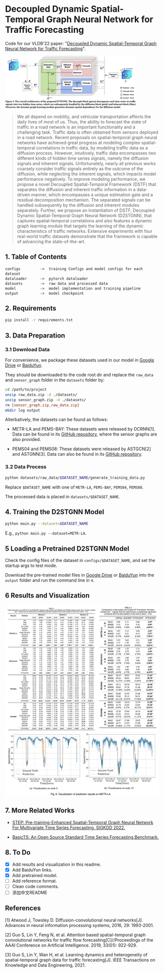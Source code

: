 # Decoupled Dynamic Spatial-Temporal Graph Neural Network for Traffic Forecasting

Code for our VLDB'22 paper: "[Decoupled Dynamic Spatial-Temporal Graph Neural Network for Traffic Forecasting](https://arxiv.org/abs/2206.09112)".

<img src="figures/D2STGNN.png" alt="D2STGNN" style="zoom:42%;" />

> We all depend on mobility, and vehicular transportation affects the daily lives of most of us. Thus, the ability to forecast the state of traffic in a road network is an important functionality and a challenging task. Traffic data is often obtained from sensors deployed in a road network. Recent proposals on spatial-temporal graph neural networks have achieved great progress at modeling complex spatial-temporal correlations in traffic data, by modeling traffic data as a diffusion process. However, intuitively, traffic data encompasses two different kinds of hidden time series signals, namely the diffusion signals and inherent signals. Unfortunately, nearly all previous works coarsely consider traffic signals entirely as the outcome of the diffusion, while neglecting the inherent signals, which impacts model performance negatively. To improve modeling performance, we propose a novel Decoupled Spatial-Temporal Framework (DSTF) that separates the diffusion and inherent traffic information in a data-driven manner, which encompasses a unique estimation gate and a residual decomposition mechanism. The separated signals can be handled subsequently by the diffusion and inherent modules separately. Further, we propose an instantiation of DSTF, Decoupled Dynamic Spatial-Temporal Graph Neural Network (D2STGNN), that captures spatial-temporal correlations and also features a dynamic graph learning module that targets the learning of the dynamic characteristics of traffic networks. Extensive experiments with four real-world traffic datasets demonstrate that the framework is capable of advancing the state-of-the-art.

## 1. Table of Contents

```text
configs         ->  training Configs and model configs for each dataset
dataloader      ->  pytorch dataloader
datasets        ->  raw data and processed data
model           ->  model implementation and training pipeline
output          ->  model checkpoint
```

## 2. Requirements

```bash
pip install -r requirements.txt
```

## 3. Data Preparation

### 3.1 Download Data

For convenience, we package these datasets used in our model in [Google Drive](https://drive.google.com/drive/folders/1H3nl0eRCVl5jszHPesIPoPu1ODhFMSub?usp=sharing) or [BaiduYun](https://pan.baidu.com/s/1iFcKJ8qeCthyEgPEXYJ-rA?pwd=8888).

They should be downloaded to the code root dir and replace the `raw_data` and `sensor_graph` folder in the `datasets` folder by:

```bash
cd /path/to/project
unzip raw_data.zip -d ./datasets/
unzip sensor_graph.zip -d ./datasets/
rm {sensor_graph.zip,raw_data.zip}
mkdir log output
```

Alterbatively, the datasets can be found as follows:

- METR-LA and PEMS-BAY: These datasets were released by DCRNN[1]. Data can be found in its [GitHub repository](https://github.com/chnsh/DCRNN_PyTorch), where the sensor graphs are also provided.

- PEMS04 and PEMS08: These datasets were released by ASTGCN[2] and ASTGNN[3]. Data can also be found in its [GitHub repository](https://github.com/guoshnBJTU/ASTGNN/tree/main/data).

### 3.2 Data Process

```bash
python datasets/raw_data/$DATASET_NAME/generate_training_data.py
```

Replace `$DATASET_NAME` with one of `METR-LA`, `PEMS-BAY`, `PEMS04`, `PEMS08`.

The processed data is placed in `datasets/$DATASET_NAME`.

## 4. Training the D2STGNN Model

```bash
python main.py --dataset=$DATASET_NAME
```

E.g., `python main.py --dataset=METR-LA`.

## 5 Loading a Pretrained D2STGNN Model

Check the config files of the dataset in `configs/$DATASET_NAME`, and set the startup args to test mode.

Download the pre-trained model files in [Google Drive](https://drive.google.com/drive/folders/18nkluGajYET2F9mxz3Kl6jcFVAAUGfpc?usp=sharing) or [BaiduYun](https://pan.baidu.com/s/1tGOdVy4uz5TcvAk5FrR4MQ?pwd=8888) into the `output` folder and run the command line in `4`.

## 6 Results and Visualization

<img src="figures/TheTable.png" alt="TheTable" style="zoom:80%;" />

<img src="figures/Visualization.png" alt="Visualization" style="zoom:100%;" />

## 7. More Related Works

- [STEP: Pre-training-Enhanced Spatial-Temporal Graph Neural Network For Multivariate Time Series Forecasting. SIGKDD 2022.](https://github.com/zezhishao/STEP)

- [BasicTS: An Open Source Standard Time Series Forecasting Benchmark.](https://github.com/zezhishao/BasicTS)

## 8. To Do

- [x] Add results and visualization in this readme.
- [x] Add BaiduYun links.
- [x] Add pretrained model.
- [ ] Add reference format.
- [ ] Clean code comments.
- [ ] 添加中文README

## References

[1] Atwood J, Towsley D. Diffusion-convolutional neural networks[J]. Advances in neural information processing systems, 2016, 29: 1993-2001.

[2] Guo S, Lin Y, Feng N, et al. Attention based spatial-temporal graph convolutional networks for traffic flow forecasting[C]//Proceedings of the AAAI Conference on Artificial Intelligence. 2019, 33(01): 922-929.

[3] Guo S, Lin Y, Wan H, et al. Learning dynamics and heterogeneity of spatial-temporal graph data for traffic forecasting[J]. IEEE Transactions on Knowledge and Data Engineering, 2021.
